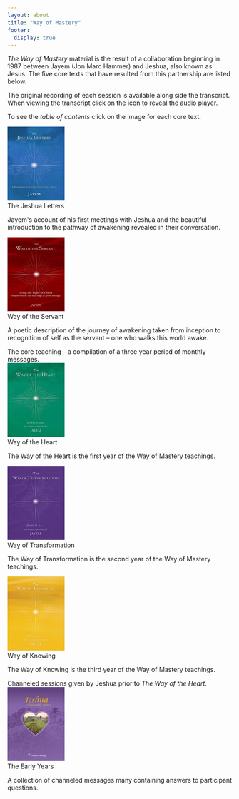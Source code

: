```yaml
---
layout: about
title: "Way of Mastery"
footer:
  display: true
---
```


*The Way of Mastery* material is the result of a collaboration beginning
in 1987 between Jayem (Jon Marc Hammer) and Jeshua, also known as Jesus.
The five core texts that have resulted from this partnership are listed
below.

The original recording of each session is available along
side the transcript. When viewing the transcript click on the
<i class="volume up icon"></i> icon to reveal the audio player.

To see the *table of contents* click on the image for each core text.

<div class="ui items">
  <div class="item">
    <a href="#" data-book="tjl" class="toc-modal-open ui tiny image">
      <img src="/public/img/wom/tjl-toc.jpg">
    </a>
    <div class="content">
      <a class="header">The Jeshua Letters</a>
      <div class="description">
        <p>
          Jayem's account of his first meetings with Jeshua and the beautiful
          introduction to the pathway of awakening revealed in their
          conversation.
        </p>
      </div>
    </div>
  </div>
  <div class="item">
    <a href="#" data-book="wos" class="toc-modal-open ui tiny image">
      <img src="/public/img/wom/wos-toc.jpg">
    </a>
    <div class="content">
      <a class="header">Way of the Servant</a>
      <div class="description">
        <p>
          A poetic description of the journey of awakening taken from
          inception to recognition of self as the servant &ndash; one who walks this
          world awake.
        </p>
      </div>
    </div>
  </div>
  <div class="ui yellow message">
    <i class="star icon"></i>
    The core teaching &ndash; a compilation of a three year period of monthly messages.
  </div>
  <div class="item">
    <a href="#" data-book="woh" class="toc-modal-open ui tiny image">
      <img src="/public/img/wom/woh-toc.jpg">
    </a>
    <div class="content">
      <a class="header">Way of the Heart</a>
      <div class="description">
        <p>
          The Way of the Heart is the first year of the Way of Mastery
          teachings.
        </p>
      </div>
    </div>
  </div>
  <div class="item">
    <a href="#" data-book="wot" class="toc-modal-open ui tiny image">
      <img src="/public/img/wom/wot-toc.jpg">
    </a>
    <div class="content">
      <a class="header">Way of Transformation</a>
      <div class="description">
        <p>
          The Way of Transformation is the second year of the Way of Mastery
          teachings.
        </p>
      </div>
    </div>
  </div>
  <div class="item">
    <a href="#" data-book="wok" class="toc-modal-open ui tiny image">
      <img src="/public/img/wom/wok-toc.jpg">
    </a>
    <div class="content">
      <a class="header">Way of Knowing</a>
      <div class="description">
        <p>
          The Way of Knowing is the third year of the Way of Mastery
          teachings.
        </p>
      </div>
    </div>
  </div>
  <div class="ui yellow message">
    <i class="star icon"></i>
    Channeled sessions given by Jeshua prior to <em>The Way of the Heart</em>.
  </div>
  <div class="item">
    <a href="#" data-book="early" class="toc-modal-open ui tiny image">
      <img src="/public/img/wom/early-toc.jpg">
    </a>
    <div class="content">
      <a class="header">The Early Years</a>
      <div class="description">
        <p>
          A collection of channeled messages many containing answers to
          participant questions.
        </p>
      </div>
    </div>
  </div>
</div>





